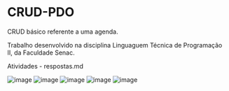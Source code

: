# CRUD-PDO
CRUD básico referente a uma agenda.

Trabalho desenvolvido na disciplina Linguaguem Técnica de Programação II, da Faculdade Senac.

Atividades - respostas.md

![image](https://user-images.githubusercontent.com/94875843/232354445-d2a4a5e0-e7cf-4e6c-a722-885998cb11df.png)
![image](https://user-images.githubusercontent.com/94875843/232354470-d993d7b2-0b43-42a3-b04e-d70cb2411bb8.png)
![image](https://user-images.githubusercontent.com/94875843/232354560-a5cf01ec-c6d8-49b5-8d06-ead327adb918.png)
![image](https://user-images.githubusercontent.com/94875843/232354581-644db2d9-a22e-4a2b-8573-32eae70d6a15.png)
![image](https://user-images.githubusercontent.com/94875843/232354623-eabfffb1-b685-4ade-8ba0-3cb38a099305.png)
